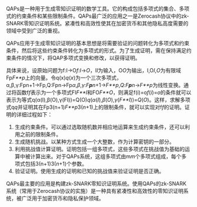 QAPs是一种用于生成零知识证明的数学工具。它的构成包括多项式的集合、多项式的约束条件和某些限制条件。QAPs最广泛的应用之一是Zerocash协议中的zk-SNARK零知识证明系统。紧凑性和高效性使其在加密货币和其他隐私高度需要的领域中受到广泛的重视。

QAPs应用于生成零知识证明的基本思想是将需要验证的问题转化为多项式和约束条件，然后将这些约束条件转化为多项式的形式。为了生成证明，需在保持满足约束条件的情况下，将QAP多项式变换和修改，以获得证明。

具体来说，设原始问题为f:I→O*f*:*I*→*O*，I*I*为输入，O*O*为输出，I,O*I*,*O*为有限域Fp*F**p*上的向量。令q(x)*q*(*x*)为一个三次多项式，α,β,γ:Fpn+1→Fp,Q:Fpn→Fp*α*,*β*,*γ*:*F**p**n*+1→*F**p*,*Q*:*F**p**n*→*F**p*为线性变换。通过将函数f*f*表示为一个多项式FI*F**I*和FO*F**O*，则满足f(i)=o*f*(*i*)=*o*的条件就可以表示为等式q(α(I),β(O),γ(FI))=Q(O)*q*(*α*(*I*),*β*(*O*),*γ*(*F**I*))=*Q*(*O*)。这样，求解多项式q*q*并证明其在Fp3(n+1)*F**p*3(*n*+1)上的限制条件，就可以实现对f*f*的证明。证明的详细过程如下：

1. 生成约束条件。可以通过选取随机数并相应地运算来生成约束条件，还可以利用之前的限制条件。
2. 生成随机挑战。以某种方式生成一个大整数，作为计算密钥的一部分。
3. 利用挑战值计算证明。证明包括一组多项式，这些多项式在挑战值为基础的运算中被计算出来。对于QAPs系统，这组多项式由m*m*个多项式组成，每个多项式包括3(n+1)3(*n*+1)个参数。
4. 验证证明。使用生成的证明和已知的挑战值来验证证明是否正确。

QAPs最主要的应用是构建zk-SNARK零知识证明系统。使用QAPs的zk-SNARK系统（常用于Zerocash协议的实施）是一种具有紧凑性和高效性的零知识证明系统，被广泛用于加密货币和隐私保护领域。